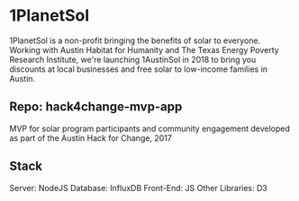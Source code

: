 
# 1PlanetSol
1PlanetSol is a non-profit bringing the benefits of solar to everyone.  Working with Austin Habitat for Humanity and The Texas Energy Poverty Research Institute, we're launching 1AustinSol in 2018 to bring you discounts at local businesses and free solar to low-income families in Austin.

## Repo: hack4change-mvp-app
  MVP for solar program participants and community engagement developed as part of the Austin Hack for Change, 2017

## Stack
  Server: NodeJS
  Database: InfluxDB
  Front-End: JS
  Other Libraries: D3
